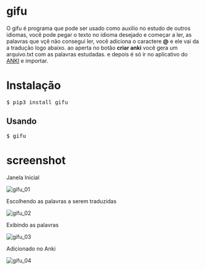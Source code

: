 gifu
====

O gifu é programa que pode ser usado como auxilio no estudo de outros idiomas, você pode pegar o texto no idioma desejado e começar a ler, as palavras que vçê não consegui ler, você adiciona o caractere **@** e ele vai da a tradução logo abaixo. ao aperta no botão **criar anki** você gera um arquivo.txt com as palavras estudadas. e depois é só ir no aplicativo do [ANKI](https://ankiweb.net/) e importar.

Instalação
==========

<pre>
$ pip3 install gifu
</pre>

Usando
------

<pre>
$ gifu
</pre>

screenshot
==========

Janela Inicial

![gifu_01](https://user-images.githubusercontent.com/46381839/88982220-165bc480-d29e-11ea-95ca-fc216cf14cbb.png)

Escolhendo as palavras a serem traduzidas

![gifu_02](https://user-images.githubusercontent.com/46381839/88982229-1b207880-d29e-11ea-8c09-9268c4068d08.png)

Exibindo as palavras

![gifu_03](https://user-images.githubusercontent.com/46381839/88982236-1f4c9600-d29e-11ea-8346-bce2bb48b12b.png)

Adicionado no Anki

![gifu_04](https://user-images.githubusercontent.com/46381839/88982243-2378b380-d29e-11ea-8c97-c972541486a3.png)


